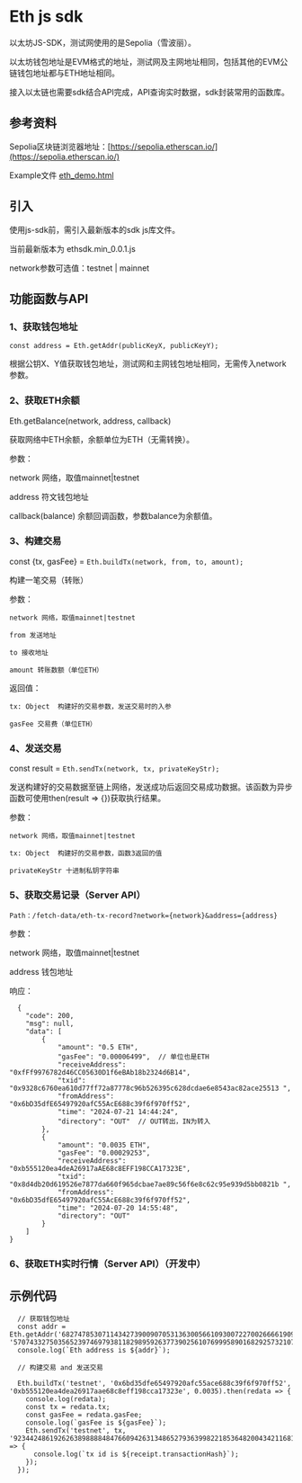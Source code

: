 # Eth js sdk

  以太坊JS-SDK，测试网使用的是Sepolia（雪波丽）。

  以太坊钱包地址是EVM格式的地址，测试网及主网地址相同，包括其他的EVM公链钱包地址都与ETH地址相同。

  接入以太链也需要sdk结合API完成，API查询实时数据，sdk封装常用的函数库。
  
  
## 参考资料

  Sepolia区块链浏览器地址：[https://sepolia.etherscan.io/](https://sepolia.etherscan.io/)

  Example文件  [eth_demo.html](https://github.com/Safnect-DAO/web3-js-sdk/blob/main/eth/eth_demo.html)

## 引入
  使用js-sdk前，需引入最新版本的sdk js库文件。
  
  当前最新版本为 ethsdk.min_0.0.1.js
  
  network参数可选值：testnet | mainnet

## 功能函数与API

### 1、获取钱包地址

  `const address = Eth.getAddr(publicKeyX, publicKeyY);`
  
  根据公钥X、Y值获取钱包地址，测试网和主网钱包地址相同，无需传入network参数。


### 2、获取ETH余额

  Eth.getBalance(network, address, callback)

  获取网络中ETH余额，余额单位为ETH（无需转换）。

  参数：
  
  network 网络，取值mainnet|testnet
  
  address 符文钱包地址

  callback(balance)  余额回调函数，参数balance为余额值。

### 3、构建交易

  const {tx, gasFee} = `Eth.buildTx(network, from, to, amount);`

  构建一笔交易（转账）

  参数：
  
    network 网络，取值mainnet|testnet

    from 发送地址

    to 接收地址

    amount 转账数额（单位ETH）

  返回值：

    tx: Object  构建好的交易参数，发送交易时的入参

    gasFee 交易费（单位ETH）

### 4、发送交易

  const result<Promise> = `Eth.sendTx(network, tx, privateKeyStr);`

  发送构建好的交易数据至链上网络，发送成功后返回交易成功数据。该函数为异步函数可使用then(result => {})获取执行结果。

  参数：

    network 网络，取值mainnet|testnet

    tx: Object  构建好的交易参数，函数3返回的值

    privateKeyStr 十进制私钥字符串

    
### 5、获取交易记录（Server API）

  `Path：/fetch-data/eth-tx-record?network={network}&address={address}`

参数：

  network 网络，取值mainnet|testnet

  address 钱包地址

响应：

  ```
    {
      "code": 200,
      "msg": null,
      "data": [
          {
              "amount": "0.5 ETH",
              "gasFee": "0.00006499",  // 单位也是ETH
              "receiveAddress": "0xfFf9976782d46CC05630D1f6eBAb18b2324d6B14",
              "txid": "0x9328c6760ea610d77ff72a87778c96b526395c628dcdae6e8543ac82ace25513 ",
              "fromAddress": "0x6bD35dfE65497920afC55AcE688c39f6f970ff52",
              "time": "2024-07-21 14:44:24",
              "directory": "OUT"  // OUT转出，IN为转入
          },
          {
              "amount": "0.0035 ETH",
              "gasFee": "0.00029253",  
              "receiveAddress": "0xb555120ea4deA26917aAE68c8EFF198CCA17323E",
              "txid": "0x8d4db20d619526e7877da660f965dcbae7ae89c56f6e8c62c95e939d5bb0821b ",
              "fromAddress": "0x6bD35dfE65497920afC55AcE688c39f6f970ff52",
              "time": "2024-07-20 14:55:48",
              "directory": "OUT"
          }
      ]
  }
  ```

### 6、获取ETH实时行情（Server API）（开发中）


## 示例代码
```
  // 获取钱包地址
  const addr = Eth.getAddr('68274785307114342739009070531363005661093007227002666619093312887277039497826', '57074332750356523974697938118298959263773902561076999589016829257321074546695');
  console.log(`Eth address is ${addr}`);
  
  // 构建交易 and 发送交易
  
  Eth.buildTx('testnet', '0x6bd35dfe65497920afc55ace688c39f6f970ff52', '0xb555120ea4dea26917aae68c8eff198cca17323e', 0.0035).then(redata => {
    console.log(redata);
    const tx = redata.tx;
    const gasFee = redata.gasFee;
    console.log(`gasFee is ${gasFee}`);
    Eth.sendTx('testnet', tx, '92344248619262638988884847660942631348652793639982218536482004342116811874981').then(receipt => {
      console.log(`tx id is ${receipt.transactionHash}`);
    });
  });
```

    
